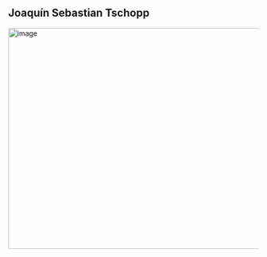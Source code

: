 ## Joaquín Sebastian Tschopp
<img width="1200" height="444" alt="image" src="https://github.com/user-attachments/assets/22516ab9-9eca-48bb-9eb2-4606d0e7402c" />

<!--
**JoacoTschopp/JoacoTschopp** is a ✨ _special_ ✨ repository because its `README.md` (this file) appears on your GitHub profile.

Here are some ideas to get you started:

- 🔭 I’m currently working on ...
- 🌱 I’m currently learning ...
- 👯 I’m looking to collaborate on ...
- 🤔 I’m looking for help with ...
- 💬 Ask me about ...
- 📫 How to reach me: ...
- 😄 Pronouns: ...
- ⚡ Fun fact: ...
-->
